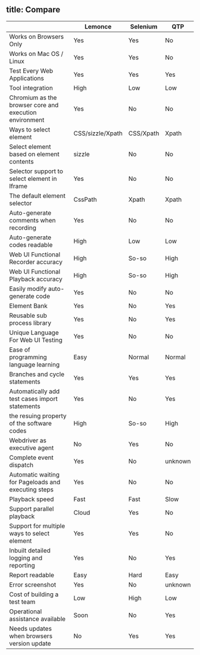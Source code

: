title: Compare
---
|                                          |Lemonce    |Selenium   |QTP        |
|------------------------------------------|-----------|-----------|-----------|
|Works on Browsers Only                    |Yes        |Yes        |No         |
|Works on Mac OS / Linux                   |Yes        |Yes        |No         |
|Test Every Web Applications               |Yes        |Yes     	 |Yes        |
|Tool integration                          |High       |Low        |Low        |
|Chromium as the browser core and execution environment|Yes  |No   |No         |
|Ways to select element         |CSS/sizzle/Xpath      |CSS/Xpath  |Xpath      |
|Select element based on element contents  |sizzle     |No         |No         |
|Selector support to select element in Iframe|Yes      |No         |No         |
|The default element selector              |CssPath		 |Xpath			 |Xpath      |
|Auto-generate comments when recording		 |Yes			   |No			   |No         |
|Auto-generate codes readable				       |High		   |Low		     |Low        |
|Web UI Functional Recorder accuracy		   |High		   |So-so		   |High       |
|Web UI Functional Playback accuracy		   |High		   |So-so	     |High       |
|Easily modify auto-generate code			     |Yes			   |No			   |No         |
|Element Bank						                   |Yes			   |No			   |Yes        |
|Reusable sub process library				       |Yes			   |No			   |Yes        |
|Unique Language For Web UI Testing			   |Yes			   |No			   |No         |
|Ease of programming language learning		 |Easy			 |Normal		 |Normal     |
|Branches and cycle statements				     |Yes			   |Yes			   |Yes        |
|Automatically add test cases import statements 	|Yes |No			   |Yes        |
|the resuing property of the software codes|High			 |So-so			 |High       |
|Webdriver as executive agent				       |No			   |Yes			   |No         |
|Complete event dispatch					         |Yes			   |No			   |unknown    |
|Automatic waiting for Pageloads and executing steps |Yes		|No	   |No         |
|Playback speed						                 |Fast			 |Fast			 |Slow       |
|Support parallel playback				         |Cloud			 |Yes			   |No         |
|Support for multiple ways to select element 		|Yes	 |Yes			   |No         |
|Inbuilt detailed logging and reporting		 |Yes			   |No			   |Yes        |
|Report readable 					                 |Easy			 |Hard			 |Easy		   |		
|Error screenshot					                 |Yes			   |No			   |unknown    |
|Cost of building a test team				       |Low			   |High			 |Low        |
|Operational assistance available			     |Soon			 |No			   |Yes        |
|Needs updates when  browsers version update 		|No		 |Yes			   |Yes        |
